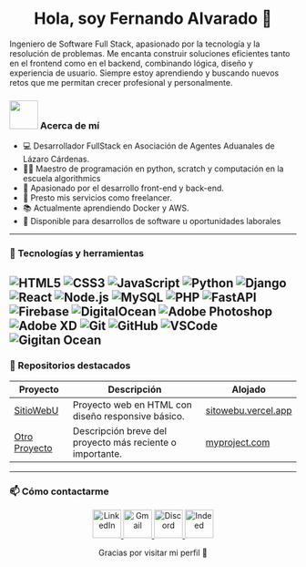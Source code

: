 <h1 align="center">Hola, soy Fernando Alvarado 👋</h1>
Ingeniero de Software Full Stack, apasionado por la tecnología y la resolución de problemas. Me encanta construir soluciones eficientes tanto en el frontend como en el backend, combinando lógica, diseño y experiencia de usuario. Siempre estoy aprendiendo y buscando nuevos retos que me permitan crecer profesional y personalmente.

### <picture><img src = "https://github.com/7oSkaaa/7oSkaaa/blob/main/Images/about_me.gif?raw=true" width = 50px></picture> Acerca de mí
- 💻 Desarrollador FullStack en Asociación de Agentes Aduanales de Lázaro Cárdenas.
- 👨‍🏫 Maestro de programación en python, scratch y computación en la escuela algorithmics
- 🚀 Apasionado por el desarrollo front-end y back-end.
- 🧩 Presto mis servicios como freelancer.
- 📚 Actualmente aprendiendo Docker y AWS.
- 📄 Disponible para desarrollos de software u oportunidades laborales

---

### 🔧 Tecnologías y herramientas

![HTML5](https://img.shields.io/badge/HTML5-E34F26?style=flat&logo=html5&logoColor=white)
![CSS3](https://img.shields.io/badge/CSS3-1572B6?style=flat&logo=css3&logoColor=white)
![JavaScript](https://img.shields.io/badge/JavaScript-F7DF1E?style=flat&logo=javascript&logoColor=black)
![Python](https://img.shields.io/badge/Python-3776AB?style=flat&logo=python&logoColor=white)
![Django](https://img.shields.io/badge/Django-092E20?style=flat&logo=django&logoColor=white)
![React](https://img.shields.io/badge/React-20232A?style=flat&logo=react&logoColor=61DAFB)
![Node.js](https://img.shields.io/badge/Node.js-339933?style=flat&logo=node.js&logoColor=white)
![MySQL](https://img.shields.io/badge/MySQL-4479A1?style=flat&logo=mysql&logoColor=white)
![PHP](https://img.shields.io/badge/PHP-777BB4?style=flat&logo=php&logoColor=white)
![FastAPI](https://img.shields.io/badge/FastAPI-009688?style=flat&logo=fastapi&logoColor=white)
![Firebase](https://img.shields.io/badge/Firebase-FFCA28?style=flat&logo=firebase&logoColor=black)
![DigitalOcean](https://img.shields.io/badge/DigitalOcean-0080FF?style=flat&logo=digitalocean&logoColor=white)
![Adobe Photoshop](https://img.shields.io/badge/Adobe_Photoshop-31A8FF?style=flat&logo=adobe-photoshop&logoColor=white)
![Adobe XD](https://img.shields.io/badge/Adobe_XD-FF61F6?style=flat&logo=adobe-xd&logoColor=white)
![Git](https://img.shields.io/badge/Git-F05032?style=flat&logo=git&logoColor=white)
![GitHub](https://img.shields.io/badge/GitHub-181717?style=flat&logo=github&logoColor=white)
![VSCode](https://img.shields.io/badge/VSCode-007ACC?style=flat&logo=visual-studio-code&logoColor=white)
![Gigitan Ocean](https://camo.githubusercontent.com/84a6b9bad3a2f7e87f8cc51c703ae8b5a727d0a04c575011fe4f673d7fd9a167/68747470733a2f2f696d672e736869656c64732e696f2f62616467652f4469676974616c4f6365616e2d2532333031363766662e7376673f7374796c653d666f722d7468652d6261646765266c6f676f3d6469676974616c4f6365616e266c6f676f436f6c6f723d7768697465)
---

### 📂 Repositorios destacados
| Proyecto | Descripción | Alojado |
|----------|-------------|---------|
| [SitioWebU](https://github.com/FerGod/SitioWebU) | Proyecto web en HTML con diseño responsive básico. | [sitowebu.vercel.app](https://uplc.edu.mx/) |
| [Otro Proyecto](https://github.com/FerGod/OtroProyecto) | Descripción breve del proyecto más reciente o importante. | [myproject.com](https://myproject.com) |
---

### 📫 Cómo contactarme
<p align="center">
  <!-- LinkedIn -->
  <a href="https://www.linkedin.com/in/alvarado-soria-fernando-9bb433246/" target="blank">
    <img src="https://user-images.githubusercontent.com/88904952/234979284-68c11d7f-1acc-4f0c-ac78-044e1037d7b0.png" alt="LinkedIn" height="50" width="50" />
  </a>
  <!-- Gmail -->
  <a href="fernan.alvarado201@gmail.com" target="blank">
    <img src="https://cdn-icons-png.flaticon.com/512/732/732200.png" alt="Gmail" height="50" width="50" />
  </a>
  <!-- Discord -->
  <a href="https://discordapp.com/users/tu-id-o-usuario" target="blank">
    <img src="https://cdn-icons-png.flaticon.com/512/2111/2111370.png" alt="Discord" height="50" width="50" />
  </a>
  <!-- Indeed -->
  <a href="https://profile.indeed.com/?hl=es_MX&co=MX&from=gnav-homepage" target="blank">
    <img src="https://upload.wikimedia.org/wikipedia/commons/4/4e/Indeed_logo.png" alt="Indeed" height="50" width="50" />
  </a>
</p>

<p align="center">Gracias por visitar mi perfil 🙌</p>


